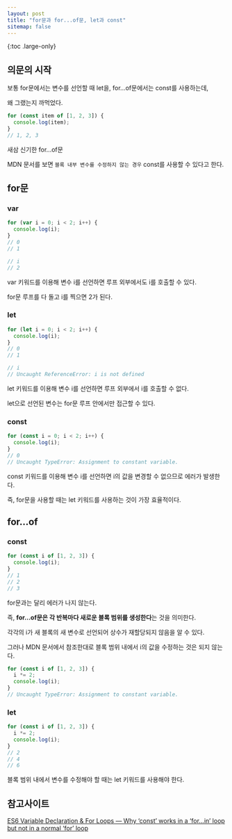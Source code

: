 ```yaml
---
layout: post
title: "for문과 for...of문, let과 const"
sitemap: false
---
```


{:toc .large-only}

## 의문의 시작

보통 for문에서는 변수를 선언할 때 let을, for...of문에서는 const를 사용하는데,

왜 그랬는지 까먹었다.

```js
for (const item of [1, 2, 3]) {
  console.log(item);
}
// 1, 2, 3
```

새삼 신기한 for...of문

MDN 문서를 보면 `블록 내부 변수를 수정하지 않는 경우` const를 사용할 수 있다고 한다.

## for문

### var

```js
for (var i = 0; i < 2; i++) {
  console.log(i);
}
// 0
// 1

// i
// 2
```

var 키워드를 이용해 변수 i를 선언하면 루프 외부에서도 i를 호출할 수 있다.

for문 루프를 다 돌고 i를 찍으면 2가 된다.

### let

```js
for (let i = 0; i < 2; i++) {
  console.log(i);
}
// 0
// 1

// i
// Uncaught ReferenceError: i is not defined
```

let 키워드를 이용해 변수 i를 선언하면 루프 외부에서 i를 호출할 수 없다.

let으로 선언된 변수는 for문 루프 안에서만 접근할 수 있다.

### const

```js
for (const i = 0; i < 2; i++) {
  console.log(i);
}
// 0
// Uncaught TypeError: Assignment to constant variable.
```

const 키워드를 이용해 변수 i를 선언하면 i의 값을 변경할 수 없으므로 에러가 발생한다.

즉, for문을 사용할 때는 let 키워드를 사용하는 것이 가장 효율적이다.

## for...of

### const

```js
for (const i of [1, 2, 3]) {
  console.log(i);
}
// 1
// 2
// 3
```

for문과는 달리 에러가 나지 않는다.

즉, **for...of문은 각 반복마다 새로운 블록 범위를 생성한다**는 것을 의미한다.

각각의 i가 새 블록의 새 변수로 선언되어 상수가 재할당되지 않음을 알 수 있다.

그러나 MDN 문서에서 참조한대로 블록 범위 내에서 i의 값을 수정하는 것은 되지 않는다.

```js
for (const i of [1, 2, 3]) {
  i *= 2;
  console.log(i);
}
// Uncaught TypeError: Assignment to constant variable.
```

### let

```js
for (const i of [1, 2, 3]) {
  i *= 2;
  console.log(i);
}
// 2
// 4
// 6
```

블록 범위 내에서 변수를 수정해야 할 때는 let 키워드를 사용해야 한다.

## 참고사이트

[ES6 Variable Declaration & For Loops — Why ‘const’ works in a ‘for…in’ loop but not in a normal ‘for’ loop](https://medium.com/@mautayro/es6-variable-declaration-for-loops-why-const-works-in-a-for-in-loop-but-not-in-a-normal-a200cc5467c2)
